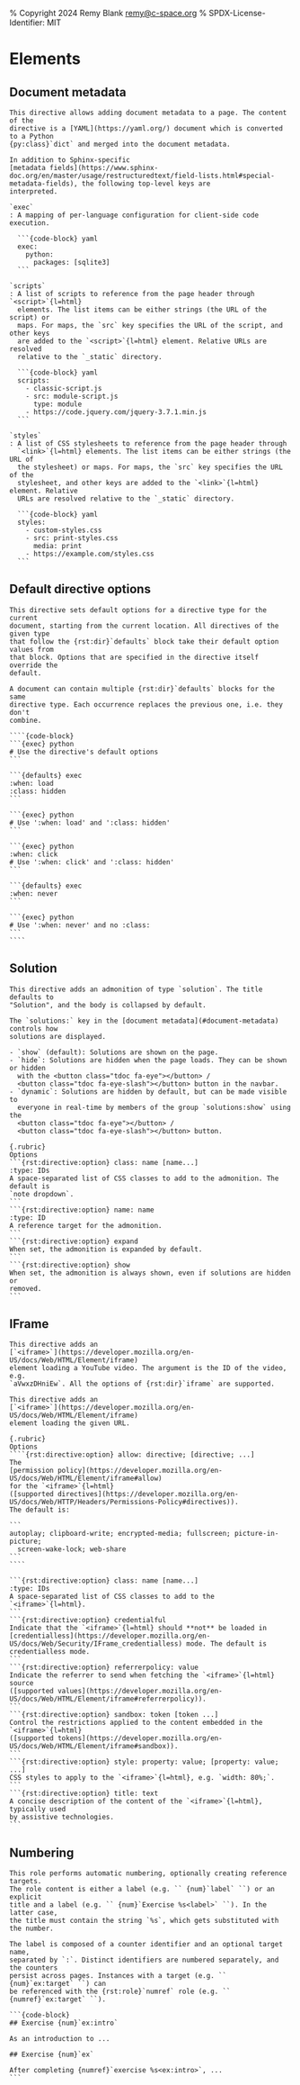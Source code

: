 % Copyright 2024 Remy Blank <remy@c-space.org>
% SPDX-License-Identifier: MIT

# Elements

## Document metadata

````{rst:directive} .. metadata::
This directive allows adding document metadata to a page. The content of the
directive is a [YAML](https://yaml.org/) document which is converted to a Python
{py:class}`dict` and merged into the document metadata.

In addition to Sphinx-specific
[metadata fields](https://www.sphinx-doc.org/en/master/usage/restructuredtext/field-lists.html#special-metadata-fields), the following top-level keys are
interpreted.

`exec`
: A mapping of per-language configuration for client-side code execution.

  ```{code-block} yaml
  exec:
    python:
      packages: [sqlite3]
  ```

`scripts`
: A list of scripts to reference from the page header through `<script>`{l=html}
  elements. The list items can be either strings (the URL of the script) or
  maps. For maps, the `src` key specifies the URL of the script, and other keys
  are added to the `<script>`{l=html} element. Relative URLs are resolved
  relative to the `_static` directory.

  ```{code-block} yaml
  scripts:
    - classic-script.js
    - src: module-script.js
      type: module
    - https://code.jquery.com/jquery-3.7.1.min.js
  ```

`styles`
: A list of CSS stylesheets to reference from the page header through
  `<link>`{l=html} elements. The list items can be either strings (the URL of
  the stylesheet) or maps. For maps, the `src` key specifies the URL of the
  stylesheet, and other keys are added to the `<link>`{l=html} element. Relative
  URLs are resolved relative to the `_static` directory.

  ```{code-block} yaml
  styles:
    - custom-styles.css
    - src: print-styles.css
      media: print
    - https://example.com/styles.css
  ```
````

## Default directive options

`````{rst:directive} .. defaults:: directive
This directive sets default options for a directive type for the current
document, starting from the current location. All directives of the given type
that follow the {rst:dir}`defaults` block take their default option values from
that block. Options that are specified in the directive itself override the
default.

A document can contain multiple {rst:dir}`defaults` blocks for the same
directive type. Each occurrence replaces the previous one, i.e. they don't
combine.

````{code-block}
```{exec} python
# Use the directive's default options
```

```{defaults} exec
:when: load
:class: hidden
```

```{exec} python
# Use ':when: load' and ':class: hidden'
```

```{exec} python
:when: click
# Use ':when: click' and ':class: hidden'
```

```{defaults} exec
:when: never
```

```{exec} python
# Use ':when: never' and no :class:
```
````
`````

## Solution

````{rst:directive} .. solution:: [title]
This directive adds an admonition of type `solution`. The title defaults to
"Solution", and the body is collapsed by default.

The `solutions:` key in the [document metadata](#document-metadata) controls how
solutions are displayed.

- `show` (default): Solutions are shown on the page.
- `hide`: Solutions are hidden when the page loads. They can be shown or hidden
  with the <button class="tdoc fa-eye"></button> /
  <button class="tdoc fa-eye-slash"></button> button in the navbar.
- `dynamic`: Solutions are hidden by default, but can be made visible to
  everyone in real-time by members of the group `solutions:show` using the
  <button class="tdoc fa-eye"></button> /
  <button class="tdoc fa-eye-slash"></button> button.

{.rubric}
Options
```{rst:directive:option} class: name [name...]
:type: IDs
A space-separated list of CSS classes to add to the admonition. The default is
`note dropdown`.
```
```{rst:directive:option} name: name
:type: ID
A reference target for the admonition.
```
```{rst:directive:option} expand
When set, the admonition is expanded by default.
```
```{rst:directive:option} show
When set, the admonition is always shown, even if solutions are hidden or
removed.
```
````

## IFrame

````{rst:directive} .. youtube:: id
This directive adds an
[`<iframe>`](https://developer.mozilla.org/en-US/docs/Web/HTML/Element/iframe)
element loading a YouTube video. The argument is the ID of the video, e.g.
`aVwxzDHniEw`. All the options of {rst:dir}`iframe` are supported.
````

`````{rst:directive} .. iframe:: url
This directive adds an
[`<iframe>`](https://developer.mozilla.org/en-US/docs/Web/HTML/Element/iframe)
element loading the given URL.

{.rubric}
Options
````{rst:directive:option} allow: directive; [directive; ...]
The
[permission policy](https://developer.mozilla.org/en-US/docs/Web/HTML/Element/iframe#allow)
for the `<iframe>`{l=html}
([supported directives](https://developer.mozilla.org/en-US/docs/Web/HTTP/Headers/Permissions-Policy#directives)).
The default is:

```
autoplay; clipboard-write; encrypted-media; fullscreen; picture-in-picture;
  screen-wake-lock; web-share
```
````

```{rst:directive:option} class: name [name...]
:type: IDs
A space-separated list of CSS classes to add to the `<iframe>`{l=html}.
```
```{rst:directive:option} credentialful
Indicate that the `<iframe>`{l=html} should **not** be loaded in
[credentialless](https://developer.mozilla.org/en-US/docs/Web/Security/IFrame_credentialless) mode. The default is credentialless mode.
```
```{rst:directive:option} referrerpolicy: value
Indicate the referrer to send when fetching the `<iframe>`{l=html} source
([supported values](https://developer.mozilla.org/en-US/docs/Web/HTML/Element/iframe#referrerpolicy)).
```
```{rst:directive:option} sandbox: token [token ...]
Control the restrictions applied to the content embedded in the
`<iframe>`{l=html}
([supported tokens](https://developer.mozilla.org/en-US/docs/Web/HTML/Element/iframe#sandbox)).
```
```{rst:directive:option} style: property: value; [property: value; ...]
CSS styles to apply to the `<iframe>`{l=html}, e.g. `width: 80%;`.
```
```{rst:directive:option} title: text
A concise description of the content of the `<iframe>`{l=html}, typically used
by assistive technologies.
```
`````

## Numbering

````{rst:role} num
This role performs automatic numbering, optionally creating reference targets.
The role content is either a label (e.g. `` {num}`label` ``) or an explicit
title and a label (e.g. `` {num}`Exercise %s<label>` ``). In the latter case,
the title must contain the string `%s`, which gets substituted with the number.

The label is composed of a counter identifier and an optional target name,
separated by `:`. Distinct identifiers are numbered separately, and the counters
persist across pages. Instances with a target (e.g. `` {num}`ex:target` ``) can
be referenced with the {rst:role}`numref` role (e.g. `` {numref}`ex:target` ``).

```{code-block}
## Exercise {num}`ex:intro`

As an introduction to ...

## Exercise {num}`ex`

After completing {numref}`exercise %s<ex:intro>`, ...
```
````
